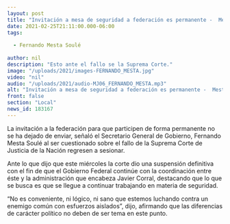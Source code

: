 ```yaml
---
layout: post
title: "Invitación a mesa de seguridad a federación es permanente -  Mesta"
date: 2021-02-25T21:11:00.000-06:00
tags:
  
  - Fernando Mesta Soulé
  
author: nil
description: "Esto ante el fallo se la Suprema Corte."
image: "/uploads/2021/images-FERNANDO_MESTA.jpg"
video: "nil"
audio: "/uploads/2021/audio-MJ06_FERNANDO_MESTA.mp3"
alt: "Invitación a mesa de seguridad a federación es permanente -  Mesta"
front: false
section: "Local"
news_id: 183167
---
```


La invitación a la federación para que participen de forma permanente no se ha dejado de enviar, señaló el Secretario General de Gobierno, Fernando Mesta Soulé al ser cuestionado sobre el fallo  de la Suprema Corte de Justicia de la Nación regresen a sesionar.

Ante lo que dijo que este miércoles la corte dio una suspensión definitiva con el fin de que el Gobierno Federal continúe con la coordinación entre éste y la administración que encabeza Javier Corral, destacando que lo que se busca es que se llegue a continuar trabajando en materia de seguridad.

“No es conveniente, ni lógico, ni sano que estemos luchando contra un enemigo común con esfuerzos aislados”, dijo, afirmando que las diferencias de carácter político no deben de ser tema en este punto.